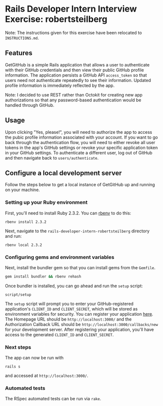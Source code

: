 # Rails Developer Intern Interview Exercise: robertsteilberg

Note: The instructions given for this exercise have been relocated to `INSTRUCTIONS.md`.

## Features

GetGitHub is a simple Rails application that allows a user to authenticate with their GitHub credentials and then view their public GitHub profile information. The application persists a GitHub API `access_token` so that users need not authenticate repeatedly to see their information. Updated profile information is immediately reflected by the app.

Note: I decided to use REST rather than Octokit for creating new app authorizations so that any password-based authentication would be handled through GitHub.

## Usage

Upon clicking "Yes, please!", you will need to authorize the app to access the pubic profile information associated with your account. If you want to go back through the authentication flow, you will need to either revoke all user tokens in the app's GitHub settings or revoke your specific application token in your GitHub settings. To authenticate a different user, log out of GitHub and then navigate back to `users/authenticate`.

## Configure a local development server

Follow the steps below to get a local instance of GetGitHub up and running on your machine.

### Setting up your Ruby environment

First, you'll need to install Ruby 2.3.2. You can [rbenv](https://github.com/sstephenson/rbenv) to do this:

```
rbenv install 2.3.2
```
Next, navigate to the `rails-developer-intern-robertsteilberg` directory and run:

```
rbenv local 2.3.2
```

### Configuring gems and environment variables

Next, install the bundler gem so that you can install gems from the `Gemfile`.

```bash
gem install bundler && rbenv rehash
```
Once bundler is installed, you can go ahead and run the `setup` script:
```
script/setup
```
The `setup` script will prompt you to enter your GitHub-registered application's `CLIENT_ID` and `CLIENT_SECRET`, which will be stored as environment variables for security. You can register your application [here](https://github.com/settings/applications/new). The Homepage URL should be `http://localhost:3000/` and the Authorization Callback URL should be `http://localhost:3000/callbacks/new` for your development server. After registering your application, you'll have access to the generated `CLIENT_ID` and `CLIENT_SECRET`.

### Next steps

The app can now be run with
```
rails s
```
and accessed at `http://localhost:3000/`.

### Automated tests

The RSpec automated tests can be run via `rake`.
